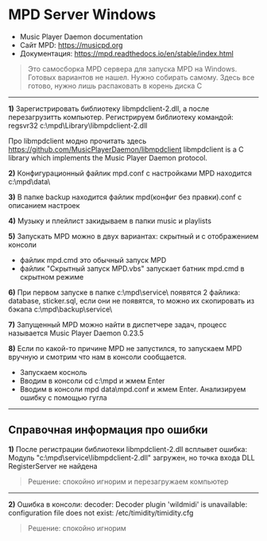 # MPD Server Windows

* Music Player Daemon documentation
* Сайт MPD: https://musicpd.org
* Документация: https://mpd.readthedocs.io/en/stable/index.html

> Это самосборка MPD сервера для запуска MPD на Windows. Готовых вариантов не нашел. Нужно собирать самому. Здесь все готово, нужно лишь распаковать в корень диска С 

***

**1)** Зарегистрировать библиотеку libmpdclient-2.dll, а после перезагрузитть компьютер. Регистрируем библиотеку командой: regsvr32 c:\mpd\Library\libmpdclient-2.dll

Про libmpdclient модно прочитать здесь https://github.com/MusicPlayerDaemon/libmpdclient
libmpdclient is a C library which implements the Music Player Daemon protocol.


**2)** Конфигурационный файлик mpd.conf с настройками MPD находится c:\mpd\data\

**3)** В папке backup находится файлик mpd(конфиг без правки).conf с описанием настроек

**4)** Музыку и плейлист закидываем в папки music и playlists

**5)** Запускать MPD можно в двух вариантах: скрытный и с отображением консоли
* файлик mpd.cmd это обычный запуск MPD
* файлик "Скрытный запуск MPD.vbs" запускает батник mpd.cmd в скрытном режиме


**6)** При первом запуске в папке c:\mpd\service\ появятся 2 файлика: database, sticker.sql, если они не появятся, то можно их скопировать из бэкапа c:\mpd\backup\service\ 


**7)** Запущенный MPD можно найти в диспетчере задач, процесс называется Music Player Daemon 0.23.5

**8)** Если по какой-то причине MPD не запустился, то запускаем MPD вручную и смотрим что нам в консоли сообщается. 
* Запускаем косноль
* Вводим в консоли cd c:\mpd и жмем Enter
* Вводим в консоли mpd data\mpd.conf и жмем Enter. Анализируем ошибку с помощью гугла


***

## Справочная информация про ошибки

**1)** После регистрации библиотеки libmpdclient-2.dll всплывет ошибка: Модуль "c:\mpd\service\libmpdclient-2.dll" загружен, но точка входа DLL RegisterServer не найдена

> Решение: спокойно игнорим и перезагружаем компьютер

***

**2)** Ошибка в консоли: decoder: Decoder plugin 'wildmidi' is unavailable: configuration file does not exist: /etc/timidity/timidity.cfg

> Решение: спокойно игнорим
